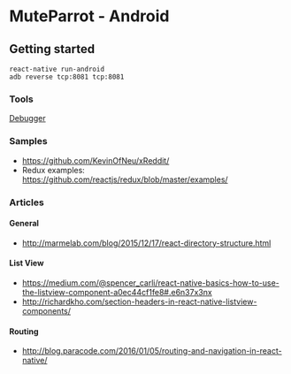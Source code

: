 # MuteParrot - Android

## Getting started

```
react-native run-android
adb reverse tcp:8081 tcp:8081
```

### Tools
[Debugger](http://localhost:8081/debugger-ui)

### Samples
- https://github.com/KevinOfNeu/xReddit/
- Redux examples: https://github.com/reactjs/redux/blob/master/examples/

### Articles

#### General
- http://marmelab.com/blog/2015/12/17/react-directory-structure.html

#### List View
- https://medium.com/@spencer_carli/react-native-basics-how-to-use-the-listview-component-a0ec44cf1fe8#.e6n37x3nx
- http://richardkho.com/section-headers-in-react-native-listview-components/

#### Routing
- http://blog.paracode.com/2016/01/05/routing-and-navigation-in-react-native/
